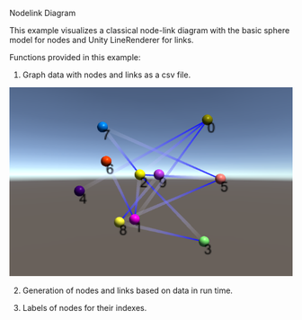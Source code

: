 Nodelink Diagram

This example visualizes a classical node-link diagram with the basic sphere model for nodes and Unity LineRenderer for links. 

Functions provided in this example:

1. Graph data with nodes and links as a csv file.

<img src="graph.png" width="600">

2. Generation of nodes and links based on data in run time.

3. Labels of nodes for their indexes.


